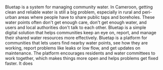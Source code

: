 Bluetap is a system for managing community water. In Cameroon, getting clean and reliable water is still a big problem, especially in rural and peri-urban areas where people have to share public taps and boreholes. These water points often don't get enough care, don't get enough water, and users and local authorities don't talk to each other. Bluetap is a simple digital solution that helps communities keep an eye on, report, and manage their shared water resources more effectively. Bluetap is a platform for communities that lets users find nearby water points, see how they are working, report problems like leaks or low flow, and get updates on maintenance. The platform encourages residents and water committees to work together, which makes things more open and helps problems get fixed faster. It does
